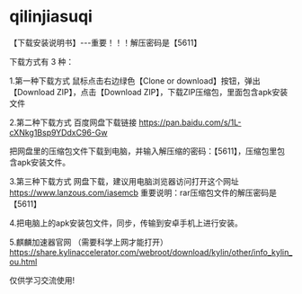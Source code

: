 # qilinjiasuqi
【下载安装说明书】---重要！！！解压密码是【5611】

下载方式有 3 种：

1.第一种下载方式
鼠标点击右边绿色【Clone or download】按钮，弹出【Download ZIP】，点击【Download ZIP】，下载ZIP压缩包，里面包含apk安装文件


2.第二种下载方式
百度网盘下载链接
https://pan.baidu.com/s/1L-cXNkg1Bsp9YDdxC96-Gw

把网盘里的压缩包文件下载到电脑，并输入解压缩的密码：【5611】，压缩包里包含apk安装文件。

3.第三种下载方式
网盘下载，建议用电脑浏览器访问打开这个网址
https://www.lanzous.com/iasemcb
重要说明：rar压缩包文件的解压密码是【5611】

4.把电脑上的apk安装包文件，同步，传输到安卓手机上进行安装。

5.麒麟加速器官网  （需要科学上网才能打开）
https://share.kylinaccelerator.com/webroot/download/kylin/other/info_kylin_ou.html

仅供学习交流使用!
